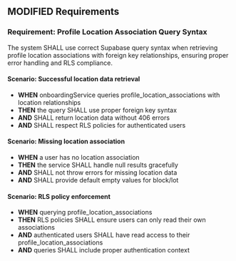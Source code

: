 ## MODIFIED Requirements

### Requirement: Profile Location Association Query Syntax
The system SHALL use correct Supabase query syntax when retrieving profile location associations with foreign key relationships, ensuring proper error handling and RLS compliance.

#### Scenario: Successful location data retrieval
- **WHEN** onboardingService queries profile_location_associations with location relationships
- **THEN** the query SHALL use proper foreign key syntax
- **AND** SHALL return location data without 406 errors
- **AND** SHALL respect RLS policies for authenticated users

#### Scenario: Missing location association
- **WHEN** a user has no location association
- **THEN** the service SHALL handle null results gracefully
- **AND** SHALL not throw errors for missing location data
- **AND** SHALL provide default empty values for block/lot

#### Scenario: RLS policy enforcement
- **WHEN** querying profile_location_associations
- **THEN** RLS policies SHALL ensure users can only read their own associations
- **AND** authenticated users SHALL have read access to their profile_location_associations
- **AND** queries SHALL include proper authentication context